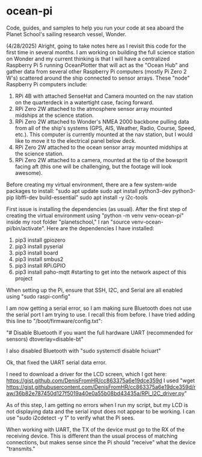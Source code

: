 # ocean-pi
Code, guides, and samples to help you run your code at sea aboard the Planet School's sailing research vessel, Wonder.

(4/28/2025) Alright, going to take notes here as I revisit this code for the first time in several months. I am working on building the full science station on Wonder and my current thinking is that I will have a centralized Raspberry Pi 5 running OceanPlotter that will act as the "Ocean Hub" and gather data from several other Raspberry Pi computers (mostly Pi Zero 2 W's) scattered around the ship connected to sensor arrays. These "node" Raspberry Pi computers include:
1) RPi 4B with attached SenseHat and Camera mounted on the nav station on the quarterdeck in a watertight case, facing forward.
2) RPi Zero 2W attached to the atmosphere sensor array mounted midships at the science station.
3) RPi Zero 2W attached to Wonder's NMEA 2000 backbone pulling data from all of the ship's systems (GPS, AIS, Weather, Radio, Course, Speed, etc.). This computer is currently mounted at the nav station, but I would like to move it to the electrical panel below deck.
4) RPi Zero 2W attached to the ocean sensor array mounted midships at the science station.
5) RPi Zero 2W attached to a camera, mounted at the tip of the bowsprit facing aft (this one will be challenging, but the footage will look awesome).

Before creating my virtual environment, there are a few system-wide packages to install:
"sudo apt update
sudo apt install python3-dev python3-pip libffi-dev build-essential"
sudo apt install -y i2c-tools

First issue is installing the dependencies (as usual). After the first step of creating the virtual environment using "python -m venv venv-ocean-pi" inside my root folder "planetschool," I ran "source venv-ocean-pi/bin/activate". Here are the dependencies I have installed:
1) pip3 install gpiozero
2) pip3 install pyserial
3) pip3 install board
4) pip3 install smbus2
5) pip3 install RPi.GPIO
6) pip3 install paho-mqtt #starting to get into the network aspect of this project

When setting up the Pi, ensure that SSH, I2C, and Serial are all enabled using "sudo raspi-config"

I am now getting a serial error, so I am making sure Bluetooth does not use the serial port I am trying to use. I recall this from before. I have tried adding this line to "/boot/firmware/config.txt":

"# Disable Bluetooth if you want the full hardware UART (recommended for sensors)
dtoverlay=disable-bt"

I also disabled Bluetooth with "sudo systemctl disable hciuart"

Ok, that fixed the UART serial data error.

I need to download a driver for the LCD screen, which I got here: https://gist.github.com/DenisFromHR/cc863375a6e19dce359d
I used "wget https://gist.githubusercontent.com/DenisFromHR/cc863375a6e19dce359d/raw/36b82e787450d127f5019a40e0a55b08bd43435a/RPi_I2C_driver.py"

As of this step, I am getting no errors when I run my script, but my LCD is not displaying data and the serial input does not appear to be working. I can use "sudo i2cdetect -y 1" to verify what the Pi sees.

When working with UART, the TX of the device must go to the RX of the receiving device. This is different than the usual process of matching connections, but makes sense since the Pi should "receive" what the device "transmits."

